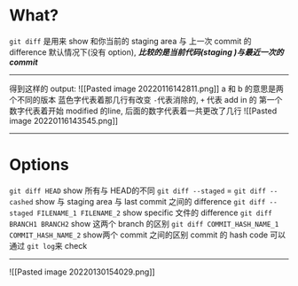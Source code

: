 # What?
`git diff` 是用来 show 和你当前的 staging area 与  上一次 commit 的 difference
默认情况下(没有 option), ___比较的是当前代码(staging )与最近一次的 commit___
___
得到这样的 output:
![[Pasted image 20220116142811.png]]
a 和 b 的意思是两个不同的版本
蓝色字代表着那几行有改变
`-`代表消除的, 	`+` 代表 add in 的
第一个数字代表着开始 modified 的line, 后面的数字代表着一共更改了几行
![[Pasted image 20220116143545.png]]
___
# Options
`git diff HEAD`
show 所有与 HEAD的不同
`git diff --staged` = `git diff --cashed`
show  与 staging area 与 last commit 之间的 difference
`git diff --staged FILENAME_1 FILENAME_2`
show specific 文件的 difference
`git diff BRANCH1 BRANCH2`
show 这两个 branch 的区别
`git diff COMMIT_HASH_NAME_1 COMMIT_HASH_NAME_2`
show两个 commit 之间的区别
commit 的 hash code 可以通过 `git log`来 check
___
![[Pasted image 20220130154029.png]]

      